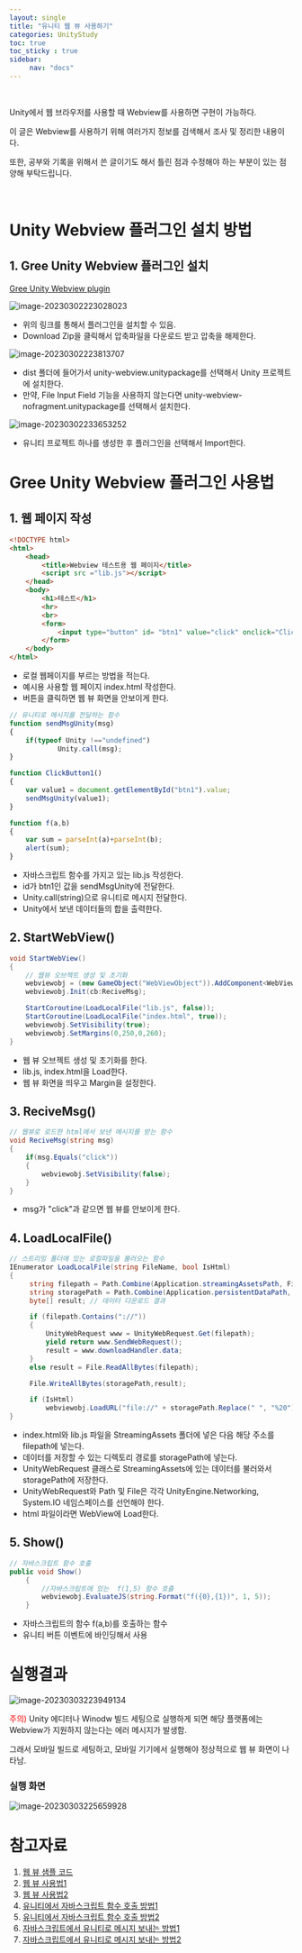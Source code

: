 ```yaml
---
layout: single
title: "유니티 웹 뷰 사용하기"
categories: UnityStudy
toc: true
toc_sticky : true
sidebar:
     nav: "docs"
---
```




<br>

Unity에서 웹 브라우저를 사용할 때 Webview를 사용하면 구현이 가능하다.

이 글은 Webview를 사용하기 위해 여러가지 정보를 검색해서 조사 및 정리한 내용이다.



또한, 공부와 기록을 위해서 쓴 글이기도 해서 틀린 점과 수정해야 하는 부분이 있는 점 양해 부탁드립니다.

<br>



# Unity Webview 플러그인 설치 방법

## 1. Gree Unity Webview 플러그인 설치

[Gree Unity Webview plugin](https://github.com/gree/unity-webview)

![image-20230302223028023](..\..\images\2023-03-02-UnityWebviewGree\image-20230302223028023.png)

* 위의 링크를 통해서 플러그인을 설치할 수 있음.
* Download Zip을  클릭해서 압축파일을 다운로드 받고 압축을 해제한다.



![image-20230302223813707](..\..\images\2023-03-02-UnityWebviewGree\image-20230302223813707.png)

* dist 폴더에 들어가서 unity-webview.unitypackage를 선택해서 Unity 프로젝트에 설치한다.
* 만약, File Input Field 기능을 사용하지 않는다면 unity-webview-nofragment.unitypackage를 선택해서 설치한다.

![image-20230302233653252](..\..\images\2023-03-02-UnityWebviewGree\image-20230302233653252.png)

* 유니티 프로젝트 하나를 생성한 후 플러그인을 선택해서 Import한다.



# Gree Unity Webview 플러그인 사용법

## 1. 웹 페이지 작성

~~~html
<!DOCTYPE html>
<html>
    <head>
        <title>Webview 테스트용 웹 페이지</title>
        <script src ="lib.js"></script>
    </head>
    <body>
        <h1>테스트</h1>
        <hr>
        <br>
        <form>
            <input type="button" id= "btn1" value="click" onclick="ClickButton1()">
        </form>
    </body>
</html>
~~~

* 로컬 웹페이지를 부르는 방법을 적는다.
* 예시용 사용할 웹 페이지 index.html 작성한다.
* 버튼을 클릭하면 웹 뷰 화면을 안보이게 한다.



~~~javascript
// 유니티로 메시지를 전달하는 함수
function sendMsgUnity(msg)
{
    if(typeof Unity !=="undefined")
			Unity.call(msg);
}

function ClickButton1()
{
    var value1 = document.getElementById("btn1").value;
    sendMsgUnity(value1);
}

function f(a,b)
{
    var sum = parseInt(a)+parseInt(b);
    alert(sum);
}
~~~

* 자바스크립트 함수를 가지고 있는 lib.js 작성한다.
* id가 btn1인 값을 sendMsgUnity에 전달한다.
* Unity.call(string)으로 유니티로 메시지 전달한다.
* Unity에서 보낸 데이터들의 합을 출력한다.



## 2. StartWebView()

~~~csharp
void StartWebView()
{
    // 웹뷰 오브젝트 생성 및 초기화
    webviewobj = (new GameObject("WebViewObject")).AddComponent<WebViewObject>();
    webviewobj.Init(cb:ReciveMsg);

    StartCoroutine(LoadLocalFile("lib.js", false));
    StartCoroutine(LoadLocalFile("index.html", true));
    webviewobj.SetVisibility(true);
    webviewobj.SetMargins(0,250,0,260);
}
~~~

* 웹 뷰 오브젝트 생성 및 초기화를 한다.
* lib.js, index.html을 Load한다.
* 웹 뷰 화면을 띄우고 Margin을 설정한다.



## 3. ReciveMsg()

~~~csharp
// 웹뷰로 로드한 html에서 보낸 메시지를 받는 함수
void ReciveMsg(string msg)
{
    if(msg.Equals("click"))
    {
        webviewobj.SetVisibility(false);
    }
}
~~~

* msg가 "click"과 같으면 웹 뷰를 안보이게 한다.



## 4. LoadLocalFile()

~~~csharp
// 스트리밍 폴더에 있는 로컬파일을 불러오는 함수
IEnumerator LoadLocalFile(string FileName, bool IsHtml)
{
     string filepath = Path.Combine(Application.streamingAssetsPath, FileName); // StreamingAsset 경로
     string storagePath = Path.Combine(Application.persistentDataPath, FileName); // 저장 경로
     byte[] result; // 데이터 다운로드 결과

     if (filepath.Contains("://"))
     {
         UnityWebRequest www = UnityWebRequest.Get(filepath);
         yield return www.SendWebRequest();
         result = www.downloadHandler.data;
     }
     else result = File.ReadAllBytes(filepath);

     File.WriteAllBytes(storagePath,result);

     if (IsHtml)
         webviewobj.LoadURL("file://" + storagePath.Replace(" ", "%20"));
}
~~~

* index.html와 lib.js 파일을 StreamingAssets 폴더에 넣은 다음 해당 주소를 filepath에 넣는다.
* 데이터를 저장할 수 있는 디렉토리 경로를 storagePath에 넣는다.
* UnityWebRequest 클래스로 StreamingAssets에 있는 데이터를 불러와서 storagePath에 저장한다.
* UnityWebRequest와 Path 및 File은 각각 UnityEngine.Networking, System.IO 네임스페이스를 선언해야 한다.
* html 파일이라면 WebView에 Load한다.



## 5. Show()

~~~csharp
// 자바스크립트 함수 호출
public void Show()
    {
        //자바스크립트에 있는  f(1,5) 함수 호출
        webviewobj.EvaluateJS(string.Format("f({0},{1})", 1, 5));
    }
~~~

* 자바스크립트의 함수 f(a,b)를 호출하는 함수
* 유니티 버튼 이벤트에 바인딩해서 사용

# 실행결과

![image-20230303223949134](..\..\images\2023-03-02-UnityWebviewGree\image-20230303223949134.png)

<span style="color:red">주의)</span> Unity 에디터나 Winodw 빌드 세팅으로 실행하게 되면 해당 플랫폼에는 Webview가 지원하지 않는다는 에러 메시지가 발생함.

그래서 모바일 빌드로 세팅하고, 모바일 기기에서 실행해야 정상적으로 웹 뷰 화면이 나타남.

### 실행 화면

![image-20230303225659928](..\..\images\2023-03-02-UnityWebviewGree\image-20230303225659928.png)





# 참고자료

1. [웹 뷰 샘플 코드](https://github.com/gree/unity-webview/blob/master/sample/Assets/Scripts/SampleWebView.cs)
2. [웹 뷰 사용법1](https://dragontory.tistory.com/407)
3. [웹 뷰 사용법2](https://loumo.jp/archives/5335)
4. [유니티에서 자바스크립트 함수 호출 방법1](https://github.com/gree/unity-webview/issues/334)
5. [유니티에서 자바스크립트 함수 호출 방법2](https://github.com/gree/unity-webview/issues/652)
6. [자바스크립트에서 유니티로 메시지 보내는 방법1](https://202psj.tistory.com/1331)
7. [자바스크립트에서 유니티로 메시지 보내는 방법2](https://tsubakit1.hateblo.jp/entry/20130523/1369316363)
